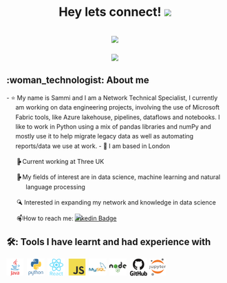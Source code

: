
<h1 align="center">
  Hey lets connect!
  <img src="https://media.giphy.com/media/v1.Y2lkPTc5MGI3NjExZGJkOTkwOWRjNjJhMzA5MzE1N2ViNjFjMmM5NTkwOGIyNjgwN2NkMiZjdD1z/JpepzY6csEAxU0hr25/giphy.gif" width=70px >
  <p></p>
  <p></p>
  <a href= "https://www.linkedin.com/in/sammi-pang-204950197/">
      <img src="https://img.shields.io/badge/LinkedIn-blue?logo=linkedin&logoColor=white&style=for-the-badge">
  </a>  
</h1>


<div id="header" align="center">
  <img src="https://media.giphy.com/media/0qWfyvOXHvI3PpgNb8/giphy.gif" width="600"/>
</div>

<h2>
  :woman_technologist:
  About me
</h2>

<div style="text-indent: -1.5em; padding-left: 1.5em; line-height: 1.6;">
- ⭐ My name is Sammi and I am a Network Technical Specialist, I currently am working on data engineering projects, involving the use of Microsoft Fabric tools, like Azure lakehouse, pipelines, dataflows and notebooks.
    I like to work in Python using a mix of pandas libraries and numPy and mostly use it to help migrate legacy data as well as automating reports/data we use at work.
- 📍 I am based in London

- 🍷 Current working at Three UK

- 📑 My fields of interest are in data science, machine learning and natural language processing 

- 🔍 Interested in expanding my network and knowledge in data science 

- :mailbox:How to reach me: [![Linkedin Badge](https://img.shields.io/badge/-kakbar-blue?style=flat&logo=Linkedin&logoColor=white)](https://www.linkedin.com/in/sammi-pang-204950197/)
</div>

<h2>
  🛠️: Tools I have learnt and had experience with
</h2>  
<div>
  <img src="https://github.com/devicons/devicon/blob/master/icons/java/java-original-wordmark.svg" title="Java" alt="Java" width="40" height="40"/>&nbsp;
  <img src="https://github.com/devicons/devicon/blob/master/icons/python/python-original-wordmark.svg" title="Python" alt="Python" width="40" height="40"/>&nbsp;
  <img src="https://github.com/devicons/devicon/blob/master/icons/react/react-original-wordmark.svg" title="React" alt="React" width="40" height="40"/>&nbsp;
  <img src="https://github.com/devicons/devicon/blob/master/icons/javascript/javascript-original.svg" title="JavaScript" alt="JavaScript" width="40" height="40"/>&nbsp;
  <img src="https://github.com/devicons/devicon/blob/master/icons/mysql/mysql-original-wordmark.svg" title="MySQL"  alt="MySQL" width="40" height="40"/>&nbsp;
  <img src="https://github.com/devicons/devicon/blob/master/icons/nodejs/nodejs-original-wordmark.svg" title="NodeJS" alt="NodeJS" width="40" height="40"/>&nbsp;
  <img src="https://github.com/devicons/devicon/blob/master/icons/github/github-original-wordmark.svg" title="Git" **alt="Git" width="40" height="40"/>
  <img src="https://github.com/devicons/devicon/blob/master/icons/jupyter/jupyter-original-wordmark.svg" title="Jupyter" **alt="Jupyter" width="40" height="40"/>
</div>



